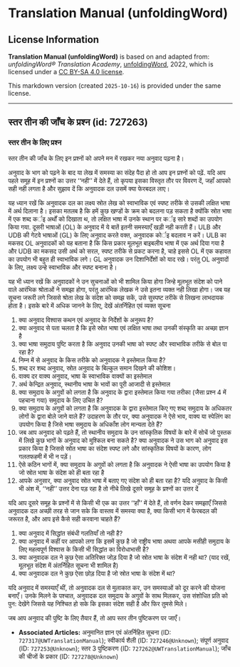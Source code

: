 # Translation Manual (unfoldingWord)

## License Information

**Translation Manual (unfoldingWord)** is based on and adapted from: _unfoldingWord® Translation Academy_, [unfoldingWord](https://unfoldingword.org/utw), 2022, which is licensed under a [CC BY-SA 4.0 license](https://creativecommons.org/licenses/by-sa/4.0/legalcode.en).

This markdown version (created `2025-10-16`) is provided under the same license.



--------------------------------

## स्तर तीन की जाँच के प्रश्न (id: 727263)

### स्तर तीन के लिए प्रश्न

स्तर तीन की जाँच के लिए इन प्रश्नों को अपने मन में रखकर नया अनुवाद पढ़ना है।

अनुवाद के भाग को पढ़ने के बाद या लेख में समस्या का संदेह पैदा हो तो आप इन प्रश्नों को पढ़ें. यदि आप पहले समूह में इन प्रश्नों का उत्तर ‘‘नही’’ में देते हैं, तो कृपया इसका विस्तृत तौर पर विवरण दें, जहाँ आपको सही नही लगता है और सुझाव दें कि अनुवादक दल उसमें क्या फेरबदल लाए।

यह ध्यान रखें कि अनुवादक दल का लक्ष्य स्रोत लेख को स्वाभाविक एवं स्पष्ट तरीके से उसकी लक्षित भाषा में अर्थ दिलाना है। इसका मतलब है कि हमें कुछ खण्डों के क्रम को बदलना पड़ सकता है क्योंकि स्रोत भाषा में एक शब्द कर्इ अर्थों को दिखाता थ, तो लक्षित भाषा में उनके स्थान पर कर्इ सारे शब्दों का उपयोग किया गया. दूसरी भाषाओं (OL) के अनुवाद में ये बातें इतनी समस्याएँ खड़ी नही करती हैं। ULB और UDB की गेटवे भाषाओं (GL) के लिए अनुवाद करते वक्त, अनुवादक कोर्इ बदलाव न करें। ULB का मकसद OL अनुवादकों को यह बताना है कि किस प्रकार मूलभूत बाइबलीय भाषा में एक अर्थ दिया गया है और UDB का मकसद उसी अर्थ को सरल, स्पष्ट तरीके से प्रकट करना है, चाहे इससे OL में एक कहावत का उपयोग भी बहुत ही स्वाभाविक लगे। GL अनुवादक उन दिशानिर्देंशों को याद रखे। परंतु OL अनुवादों के लिए, लक्ष्य उन्हे स्वाभाविक और स्पष्ट बनाना है।

यह भी ध्यान रखें कि अनुवादकों ने उन सुचनाओं को भी शामिल किया होगा जिन्हे मूलभूत संदेश को पाने वाले आरंभिक श्रोताओं ने समझा होगा, परंतु आरंभिक लेखक ने उसे इतना व्यक्त नही लिखा होगा। जब यह सूचना जरूरी लगे जिससे श्रोता लेख के संदेश को समझ सकें, उसे सुस्पष्ट तरीके से लिखना लाभदायक होता है। इसके बारे में अधिक जानने के लिए, देखें अंतर्निहित एवं व्यक्त सूचना

1. क्या अनुवाद विश्वास कथन एवं अनुवाद के निर्देशों के अनुरूप है?
2. क्या अनुवाद से पता चलता है कि इसे स्रोत भाषा एवं लक्षित भाषा तथा उनकी संस्कृति का अच्छा ज्ञान है
3. क्या भाषा समुदाय पुष्टि करता है कि अनुवाद उनकी भाषा को स्पष्ट और स्वाभाविक तरीके से बोल पा रहा है?
4. निम्न में से अनुवाद के किस तरीके को अनुवादक ने इस्तेमाल किया है?
5. शब्द दर शब्द अनुवाद, स्रोत अनुवाद के बिल्कुल समान दिखने की कोशिश।
6. वाक्य दर वाक्य अनुवाद, भाषा के स्वाभाविक वाक्यों का इस्तेमाल
7. अर्थ केन्द्रित अनुवाद, स्थानीय भाषा के भावों का पूरी आजादी से इस्तेमाल
8. क्या समुदाय के अगुवों को लगता है कि अनुवाद के द्वारा इस्तेमाल किया गया तरीका (जैसा प्रश्न 4 में पहचाना गया) समुदाय के लिए उचित है?
9. क्या समुदाय के अगुवों को लगता है कि अनुवादक के द्वारा इस्तेमाल किए गए शब्द समुदाय के अधिकतर लोगों के द्वारा बोले जाने वाले हैं? उदाहरण के तौर पर, क्या अनुवादक ने ऐसे भाव, वाक्य या स्पेलिंग का उपयोग किया है जिसे भाषा समुदाय के अधिकाँश लोग मान्यता देते हैं?
10. जब आप अनुवाद को पढ़ते हैं, तो स्थानीय समुदाय के उन सांस्कृतिक विषयों के बारे में सोचें जो पुस्तक में लिखे कुछ भागों के अनुवाद को मुश्किल बना सकते है? क्या अनुवादक ने उस भाग को अनुवाद इस प्रकार किया है जिससे स्रोत भाषा का संदेश स्पष्ट लगे और सांस्कृतिक विषयों के कारण, लोग गलतफहमी में भी न पड़ें।
11. ऐसे कठिन भागों में, क्या समुदाय के अगुवों को लगता है कि अनुवादक ने ऐसी भाषा का उपयोग किया है जो स्रोत भाषा के संदेश को ही बता रहा है
12. आपके अनुसार, क्या अनुवाद स्रोत भाषा में बताए गए संदेश को ही बता रहा है? यदि अनुवाद के किसी भी अंश में, ‘‘नही’’ उत्तर देना पड़ रहा है तो नीचे लिखे दूसरे समूह के प्रश्नों का उत्तर दें

यदि आप दूसरे समूह के प्रश्नों में से किसी भी एक का उत्तर ‘‘हाँ’’ में देते हैं, तो वर्णन देकर समझाएँ जिससे अनुवादक दल अच्छी तरह से जान सके कि वास्तव में समस्या क्या है, क्या किसी भाग में फेरबदल की जरूरत है, और आप इसे कैसे सही करवाना चाहते हैं?

1. क्या अनुवाद में सिद्धांत संबंधी गलतियाँ तो नही है?
2. क्या अनुवाद में कहीं पर आपको लगा कि इसमें कुछ है जो राष्ट्रीय भाषा अथवा आपके मसीही समुदाय के लिए महत्वपूर्ण विश्वास के किसी भी सिद्धांत का विरोधाभासी है?
3. क्या अनुवादक दल ने कुछ ऐसा अतिरिक्त जोड़ दिया है जो स्रोत भाषा के संदेश में नही था? (याद रखें, मूलभूत संदेश में अंतर्निहित सूचना भी शामिल है)
4. क्या अनुवादक दल ने कुछ ऐसा छोड़ दिया है जो स्रोत भाषा के संदेश में था?

यदि अनुवाद में समस्याएँ थीं, तो अनुवादक दल से मुलाकात कर, उन समस्याओं को दूर करने की योजना बनाएँ। उनके मिलने के पश्चात, अनुवादक दल समुदाय के अगुवों के साथ मिलकर, उस संशोधित प्रति को पुन: देखेंगे जिससे यह निश्चित हो सके कि इसका संदेश सही है और फिर तुमसे मिले।

जब आप अनुवाद की पुष्टि के लिए तैयार हैं, तो आप स्तर तीन पुष्टिकरण पर जाएँ।

* **Associated Articles:** अनुमानित ज्ञान एवं अंतर्निहित सूचना (ID: `727317@UWTranslationManual`); स्वीकार्य शैली (ID: `727246@Unknown`); संपूर्ण अनुवाद (ID: `727253@Unknown`); स्तर 3 पुष्टिकरण (ID: `727262@UWTranslationManual`); जाँच की चीजों के प्रकार (ID: `727278@Unknown`)

